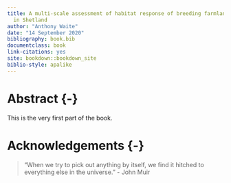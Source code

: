 ```yaml
---
title: A multi-scale assessment of habitat response of breeding farmland waders
  in Shetland
author: "Anthony Waite"
date: "14 September 2020"
bibliography: book.bib
documentclass: book
link-citations: yes
site: bookdown::bookdown_site
biblio-style: apalike
---
```


# Abstract {-}

This is the very first part of the book.

# Acknowledgements {-}

> “When we try to pick out anything by itself, we find it hitched to everything else in the universe.” - John Muir



<!-- 

TOCs
List of tables
List of figures
Acknowledgements
Declaration of individual authorship
Abstract
Introduction
Methodology
Results
Discussion
References
Appendicies
->

# Preface {-}
